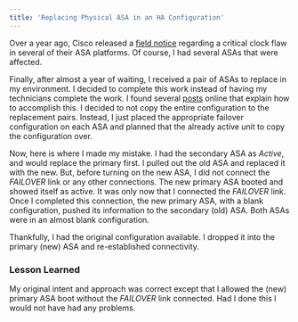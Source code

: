 ```yaml
---
title: 'Replacing Physical ASA in an HA Configuration'
---
```


Over a year ago, Cisco released a [field notice](https://www.cisco.com/c/en/us/support/docs/field-notices/642/fn64228.html) regarding a critical clock flaw in several of their ASA platforms.  Of course, I had several ASAs that were affected.

Finally, after almost a year of waiting, I received a pair of ASAs to replace in my environment.  I decided to complete this work instead of having my technicians complete the work.  I found several [posts](https://www.reddit.com/r/networking/comments/6971mk/advice_readding_a_failed_asa_member_to_ha_pair/) online that explain how to accomplish this.  I decided to not copy the entire configuration to the replacement pairs.  Instead, I just placed the appropriate failover configuration on each ASA and planned that the already active unit to copy the configuration over.  

Now, here is where I made my mistake.  I had the secondary ASA as _Active_, and would replace the primary first.  I pulled out the old ASA and replaced it with the new.  But, before turning on the new ASA, I did not connect the _FAILOVER_ link or any other connections.  The new primary ASA booted and showed itself as active.  It was only now that I connected the _FAILOVER_ link.  Once I completed this connection, the new primary ASA, with a blank configuration, pushed its information to the secondary (old) ASA.  Both ASAs were in an almost blank configuration. 

Thankfully, I had the original configuration available.  I dropped it into the primary (new) ASA and re-established connectivity.  

### Lesson Learned

My original intent and approach was correct except that I allowed the (new) primary ASA boot without the _FAILOVER_ link connected.  Had I done this I would not have had any problems.   
